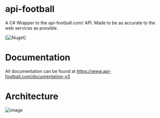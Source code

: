 # api-football
A C# Wrapper to the api-football.com/ API.
Made to be as accurate to the web services as possible.

[![Nuget](https://www.nuget.org/packages/api-football/)]

# Documentation
All documentation can be found at https://www.api-football.com/documentation-v3

# Architecture
![image](https://github.com/user-attachments/assets/a26cf5ff-6255-40b8-8bdf-f7696a958acb)

